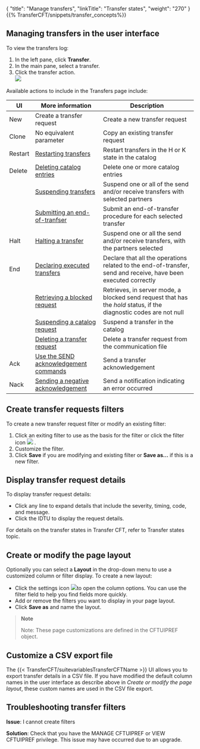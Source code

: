 {
    "title": "Manage  transfers",
    "linkTitle": "Transfer states",
    "weight": "270"
}{{% TransferCFT/snippets/transfer_concepts%}}

Managing transfers in the user interface
----------------------------------------

To view the transfers log:

1. In the left pane, click **Transfer**.
1. In the main pane, select a transfer.
1. Click the transfer action.  
    ![](/Images/TransferCFT/ui_transfers.png)

Available actions to include in the Transfers page include:


| UI  | More information  | Description  |
| --- | --- | --- |
| New  | Create a transfer request | Create a new transfer request  |
| Clone  | No equivalent parameter  | Copy an existing transfer request  |
| Restart  | [Restarting transfers](start_command) | Restart transfers in the H or K state in the catalog |
| Delete  | [Deleting catalog entries](../../../admin_intro/admin_commands_intro/delete_command) | Delete one or more catalog entries |
|   | [Suspending transfers](keep_command) | Suspend one or all of the send and/or receive transfers with selected partners |
|   | [Submitting an end-of-tranfser](submit_command) | Submit an end-of-transfer procedure for each selected transfer |
| Halt  | [Halting a transfer](halt_command) | Suspend one or all the send and/or receive transfers, with the partners selected |
| End  | [Declaring executed transfers](end_command) | Declare that all the operations related to the end-of-transfer, send and receive, have been executed correctly |
|   | [Retrieving a blocked request](resume_command) | Retrieves, in server mode, a blocked send request that has the *hold* status, if the diagnostic codes are not null |
|   | [Suspending a catalog request](kstate_command) | Suspend a transfer in the catalog |
|   | [Deleting a transfer request](clearcmd_command) | Delete a transfer request from the communication file |
| Ack  | [Use the SEND acknowledgement commands](../../../concepts/send_command/send_replies)  | Send a transfer acknowledgement  |
| Nack  | [Sending a negative acknowledgement](../../../concepts/send_command/transfers_neg_ack_pesit)  | Send a notification indicating an error occurred  |


Create transfer requests filters
--------------------------------

To create a new transfer request filter or modify an existing filter:

1. Click an exiting filter to use as the basis for the filter or click the filter icon ![](/Images/TransferCFT/filter_create.png) .
1. Customize the filter.
1. Click **Save** if you are modifying and existing filter or **Save as...** if this is a new filter.

Display transfer request details
--------------------------------

To display transfer request details:

- Click any line to expand details that include the severity, timing, code, and message.
- Click the IDTU to display the request details.

For details on the transfer states in Transfer CFT,
refer to Transfer states
topic.

Create or modify the page layout
--------------------------------

Optionally you can select a **Layout** in the drop-down menu to use a customized column or filter display. To create a new layout:

- Click the settings icon ![](/Images/TransferCFT/settings_icon.png)to open the column options. You can use the filter field to help you find fields more quickly.
- Add or remove the filters you want to display in your page layout.
- Click **Save as** and name the layout.

> **Note**
>
> Note: These page customizations are defined in the CFTUIPREF object.

Customize a CSV export file
---------------------------

The {{< TransferCFT/suitevariablesTransferCFTName  >}} UI allows you to export transfer details in a CSV file. If you have modified the default column names in the user interface as describe above in *Create or modify the page layout*, these custom names are used in the CSV file export.

Troubleshooting transfer filters
--------------------------------

****Issue****: I cannot create filters

****Solution****: Check that you have the MANAGE CFTUIPREF or VIEW CFTUIPREF privilege. This issue may have occurred due to an upgrade.
